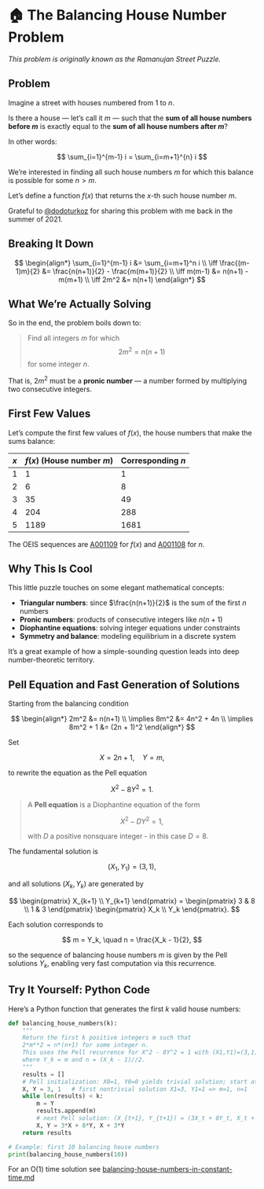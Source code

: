 # 🏠 The Balancing House Number Problem

*This problem is originally known as the Ramanujan Street Puzzle.*

## Problem

Imagine a street with houses numbered from 1 to $n$.

Is there a house — let’s call it $m$ — such that the **sum of all house numbers before $m$** is exactly equal to the **sum of all house numbers after $m$**?

In other words:

$$
\sum_{i=1}^{m-1} i = \sum_{i=m+1}^{n} i
$$

We’re interested in finding all such house numbers $m$ for which this balance is possible for some $n > m$.

Let’s define a function $f(x)$ that returns the $x$-th such house number $m$.

Grateful to [@dodoturkoz](https://github.com/dodoturkoz) for sharing this problem with me back in the summer of 2021.

## Breaking It Down

$$
\begin{align*}
\sum_{i=1}^{m-1} i &= \sum_{i=m+1}^n i \\
\iff \frac{(m-1)m}{2} &= \frac{n(n+1)}{2} - \frac{m(m+1)}{2} \\
\iff m(m-1) &= n(n+1) - m(m+1) \\
\iff 2m^2 &= n(n+1)
\end{align*}
$$


## What We’re Actually Solving

So in the end, the problem boils down to:

> Find all integers $m$ for which $$2m^2 = n(n + 1)$$ for some integer $n$.

That is, $2m^2$ must be a **pronic number** — a number formed by multiplying two consecutive integers.



## First Few Values

Let’s compute the first few values of $f(x)$, the house numbers that make the sums balance:

| $x$ | $f(x)$ (House number $m$) | Corresponding $n$ |
|--------|-------------------------------|--------------------|
| 1      | 1                             | 1                  |
| 2      | 6                             | 8                  |
| 3      | 35                            | 49                 |
| 4      | 204                           | 288                |
| 5      | 1189                          | 1681               |

The OEIS sequences are [A001109](https://oeis.org/A001109) for $f(x)$ and [A001108](https://oeis.org/A001108) for $n$.


## Why This Is Cool

This little puzzle touches on some elegant mathematical concepts:

- **Triangular numbers**: since $\frac{n(n+1)}{2}$ is the sum of the first $n$ numbers
- **Pronic numbers**: products of consecutive integers like $n(n+1)$
- **Diophantine equations**: solving integer equations under constraints
- **Symmetry and balance**: modeling equilibrium in a discrete system

It’s a great example of how a simple-sounding question leads into deep number-theoretic territory.

## Pell Equation and Fast Generation of Solutions

Starting from the balancing condition

$$
\begin{align*}
2m^2 &= n(n+1) \\
\implies 8m^2 &= 4n^2 + 4n \\
\implies 8m^2 + 1 &= (2n + 1)^2
\end{align*}
$$

Set

$$
X = 2n + 1, \quad Y = m,
$$

to rewrite the equation as the Pell equation

$$
X^2 - 8Y^2 = 1.
$$

> A **Pell equation** is a Diophantine equation of the form
>
> $$
> X^2 - D Y^2 = 1,
> $$
> 
> with $D$ a positive nonsquare integer - in this case $D = 8$.

The fundamental solution is

$$
(X_1, Y_1) = (3, 1),
$$

and all solutions $(X_k, Y_k)$ are generated by

$$
\begin{pmatrix} X_{k+1} \\ Y_{k+1} \end{pmatrix} =
\begin{pmatrix}
3 & 8 \\
1 & 3
\end{pmatrix}
\begin{pmatrix} X_k \\ Y_k \end{pmatrix}.
$$

Each solution corresponds to

$$
m = Y_k, \quad n = \frac{X_k - 1}{2},
$$

so the sequence of balancing house numbers $m$ is given by the Pell solutions $Y_k$, enabling very fast computation via this recurrence.


## Try It Yourself: Python Code


Here’s a Python function that generates the first $k$ valid house numbers:

```python
def balancing_house_numbers(k):
    """
    Return the first k positive integers m such that
    2*m**2 = n*(n+1) for some integer n.
    This uses the Pell recurrence for X^2 - 8Y^2 = 1 with (X1,Y1)=(3,1),
    where Y_k = m and n = (X_k - 1)//2.
    """
    results = []
    # Pell initialization: X0=1, Y0=0 yields trivial solution; start at the fundamental one:
    X, Y = 3, 1   # first nontrivial solution X1=3, Y1=1 => m=1, n=1
    while len(results) < k:
        m = Y
        results.append(m)
        # next Pell solution: (X_{t+1}, Y_{t+1}) = (3X_t + 8Y_t, X_t + 3Y_t)
        X, Y = 3*X + 8*Y, X + 3*Y
    return results

# Example: first 10 balancing house numbers
print(balancing_house_numbers(10))
```

For an O(1) time solution see [balancing-house-numbers-in-constant-time.md](balancing-house-numbers-in-constant-time.md)
